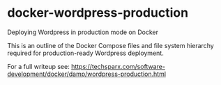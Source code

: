 # docker-wordpress-production
Deploying Wordpress in production mode on Docker

This is an outline of the Docker Compose files and file system hierarchy required for production-ready Wordpress deployment.

For a full writeup see: https://techsparx.com/software-development/docker/damp/wordpress-production.html